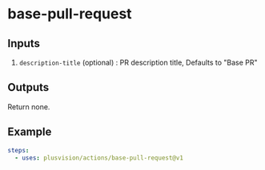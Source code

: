 # base-pull-request

## Inputs

1. `description-title` (optional) : PR description title, Defaults to "Base PR"

## Outputs

Return none.

## Example

```yaml
steps:
  - uses: plusvision/actions/base-pull-request@v1
```
